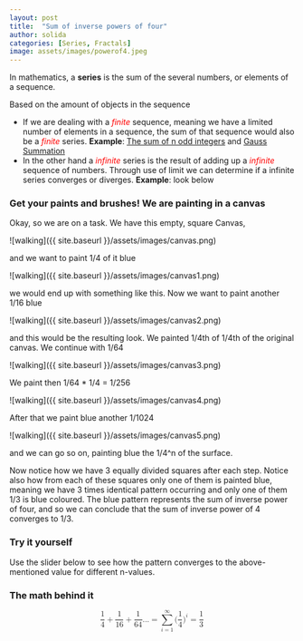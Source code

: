 ```yaml
---
layout: post
title:  "Sum of inverse powers of four"
author: solida
categories: [Series, Fractals]
image: assets/images/powerof4.jpeg
---
```

In mathematics, a **series** is the sum of the several numbers, or elements of a
sequence. 

Based on the amount of objects in the sequence
- If we are dealing with a <span style="color: red;">*finite*</span> sequence, meaning we have a limited
number of elements in a sequence, the sum of that sequence would also be a <span style="color: red;">*finite*</span>
series.  **Example**: [The sum of n odd integers](https://visualproofs.github.io/series/algebra/2022/04/15/n-odd-numbers.html) and [Gauss Summation](https://visualproofs.github.io/series/2022/05/12/gauss.html)
- In the other hand a <span style="color: red;">*infinite*</span> series is the result of adding up a <span style="color: red;">*infinite*</span>
sequence of numbers. Through use of limit we can determine if a infinite series
converges or diverges. **Example**: look below

### Get your paints and brushes! We are painting in a canvas
Okay, so we are on a task. We have this empty, square Canvas,

![walking]({{ site.baseurl }}/assets/images/canvas.png)

and we want to paint 1/4 of it blue

![walking]({{ site.baseurl }}/assets/images/canvas1.png)

we would end up with something like this. Now we want to paint another 1/16 blue

![walking]({{ site.baseurl }}/assets/images/canvas2.png)

and this would be the resulting look. We painted 1/4th of 1/4th of the original canvas. We continue with 1/64

![walking]({{ site.baseurl }}/assets/images/canvas3.png)

We paint then 1/64 * 1/4 = 1/256

![walking]({{ site.baseurl }}/assets/images/canvas4.png)

After that we paint blue another 1/1024

![walking]({{ site.baseurl }}/assets/images/canvas5.png)

and we can go so on, painting blue the 1/4^n of the surface.

Now notice how we have 3 equally divided squares after each step. Notice also how from each of these squares only one
of them is painted blue, meaning we have 3 times identical pattern occurring and only one of them 1/3 is blue coloured.
The blue pattern represents the sum of inverse power of four, and so we can conclude that the sum of inverse power of 4 converges to
1/3.


### Try it yourself
Use the slider below to see how the pattern converges to the above-mentioned value for different n-values.

<div id="observablehq-6c0f974d">
  <div class="observablehq-viewof-levels"></div>
  <div class="observablehq-dom"></div>
</div>
<script type="module">
  import {Runtime, Inspector} from "https://cdn.jsdelivr.net/npm/@observablehq/runtime@4/dist/runtime.js";
  import define from "https://api.observablehq.com/@864af2bf64442aa6/inverse-power-of-4.js?v=3";
  (new Runtime).module(define, name => {
    if (name === "viewof levels") return Inspector.into("#observablehq-6c0f974d .observablehq-viewof-levels")();
    if (name === "dom") return Inspector.into("#observablehq-6c0f974d .observablehq-dom")();
  });
</script>

### The math behind it

<math display="block">
  <mrow>
    <mfrac>
      <mn>1</mn>
      <mn>4</mn>
    </mfrac>
    <mo>+</mo>
    <mfrac>
      <mn>1</mn>
      <mn>16</mn>
    </mfrac>
    <mo>+</mo>
    <mfrac>
      <mn>1</mn>
      <mn>64</mn>
    </mfrac>
    <mi>.</mi>
    <mi>.</mi>
    <mi>.</mi>
    <mo>=</mo>
    <mrow>
      <munderover>
        <mo movablelimits="false">∑</mo>
        <mrow>
          <mi>i</mi>
          <mo>=</mo>
          <mn>1</mn>
        </mrow>
        <mi>∞</mi>
      </munderover>
    </mrow>
    <mo form="prefix" stretchy="false">(</mo>
    <mfrac>
      <mn>1</mn>
      <mn>4</mn>
    </mfrac>
    <msup>
      <mo form="postfix" stretchy="false">)</mo>
      <mi>i</mi>
    </msup>
    <mo>=</mo>
    <mfrac>
      <mn>1</mn>
      <mn>3</mn>
    </mfrac>
  </mrow>
</math>